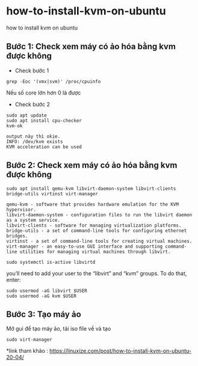 # how-to-install-kvm-on-ubuntu
how to install kvm on ubuntu


## Bước 1: Check xem máy có ảo hóa bằng kvm được không
+ Check bước 1
```
grep -Eoc '(vmx|svm)' /proc/cpuinfo
```
Nếu số core lớn hơn 0 là được

+ Check bước 2
```
sudo apt update
sudo apt install cpu-checker
kvm-ok
```

```
output này thì okie.
INFO: /dev/kvm exists
KVM acceleration can be used
```
## Bước 2: Check xem máy có ảo hóa bằng kvm được không
```
sudo apt install qemu-kvm libvirt-daemon-system libvirt-clients bridge-utils virtinst virt-manager
```
```
qemu-kvm - software that provides hardware emulation for the KVM hypervisor.
libvirt-daemon-system - configuration files to run the libvirt daemon as a system service.
libvirt-clients - software for managing virtualization platforms.
bridge-utils - a set of command-line tools for configuring ethernet bridges.
virtinst - a set of command-line tools for creating virtual machines.
virt-manager - an easy-to-use GUI interface and supporting command-line utilities for managing virtual machines through libvirt.
```

```
sudo systemctl is-active libvirtd
```
 
you’ll need to add your user to the “libvirt” and “kvm” groups. To do that, enter:
```
sudo usermod -aG libvirt $USER
sudo usermod -aG kvm $USER
```

## Bước 3: Tạo máy ảo
Mở gui để tạo máy ảo, tải iso file về và tạo
```
sudo virt-manager
```

*link tham khảo : https://linuxize.com/post/how-to-install-kvm-on-ubuntu-20-04/
